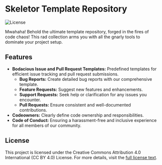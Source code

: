 # Skeletor Template Repository

![License](https://img.shields.io/badge/License-CC%20BY%204.0-lightgrey)

Mwahaha! Behold the ultimate template repository, forged in the fires of code chaos! This rad collection arms you with all the gnarly tools to dominate your project setup.


## Features
- **Bodacious Issue and Pull Request Templates:** Predefined templates for efficient issue tracking and pull request submissions.
  - **Bug Reports:** Create detailed bug reports with our comprehensive template.
  - **Feature Requests:** Suggest new features and enhancements.
  - **Support Requests:** Seek help or clarification for any issues you encounter.
  - **Pull Requests:** Ensure consistent and well-documented contributions.
- **Codeowners:** Clearly define code ownership and responsibilities.
- **Code of Conduct:** Ensuring a harassment-free and inclusive experience for all members of our community.


## License
This project is licensed under the Creative Commons Attribution 4.0 International (CC BY 4.0) License. For more details, visit the [full license text](https://creativecommons.org/licenses/by/4.0/legalcode).
